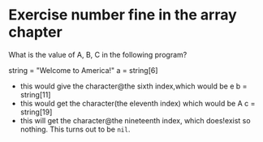 # Exercise number fine in the array  chapter

What is the value of A, B, C in the following program?

string = "Welcome to America!"
a = string[6] 
- this would give the character@the sixth index,which would be e
b = string[11]
- this would get the character(the eleventh index) which would be A
c = string[19]
- this will get the character@the nineteenth index, which does!exist so nothing. This turns out to be `nil`. 